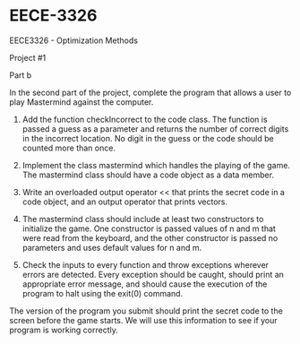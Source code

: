 EECE-3326
=========

EECE3326 - Optimization Methods

Project #1

Part b

In the second part of the project, complete the program that allows a user to play Mastermind
against the computer.

1. Add the function checkIncorrect to the code class. The function is passed a guess as a
parameter and returns the number of correct digits in the incorrect location. No digit in the
guess or the code should be counted more than once.

2. Implement the class mastermind which handles the playing of the game. The mastermind
class should have a code object as a data member.

3. Write an overloaded output operator << that prints the secret code in a code object, and
an output operator that prints vectors.

4. The mastermind class should include at least two constructors to initialize the game. One
constructor is passed values of n and m that were read from the keyboard, and the other
constructor is passed no parameters and uses default values for n and m.

5. Check the inputs to every function and throw exceptions wherever errors are detected. Every
exception should be caught, should print an appropriate error message, and should cause the
execution of the program to halt using the exit(0) command.

The version of the program you submit should print the secret code to the screen before the game
starts. We will use this information to see if your program is working correctly.
